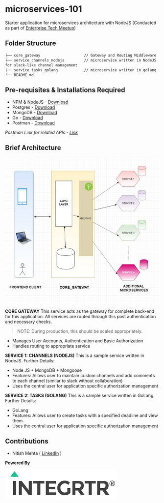 # microservices-101

Starter application for microservices architecture with NodeJS (Conducted as part of [Enterprise Tech Meetup](https://www.meetup.com/Delhi-StartUp-Events/events/266257935/))

## Folder Structure

```
├── core_gateway                    // Gateway and Routing Middleware
├── service_channels_nodejs         // microservice written in NodeJS for slack-like channel management
├── service_tasks_golang            // microservice written in golang
└── README.md
```

## Pre-requisites & Installations Required

* NPM & NodeJS - [Download](https://nodejs.org/en/download/)
* Postgres - [Download](https://www.postgresql.org/download/)
* MongoDB - [Download](https://docs.mongodb.com/v3.2/tutorial/install-mongodb-on-windows/)
* Go - [Download](https://golang.org/dl/)
* Postman - [Download](https://www.getpostman.com/downloads/)

*Postman Link for related APIs - [Link](https://www.getpostman.com/collections/3d7183819c7b9bae2280)*

## Brief Architecture

![image](https://raw.githubusercontent.com/nitish-mehta/microservices-101/master/assets/basic-design.JPG)

**CORE GATEWAY**
This service acts as the gateway for complete back-end for this application. All services are routed through this post authentication and necessary checks.

> NOTE: During production, this should be scaled appropriately.

- Manages User Accounts, Authentication and Basic Authorization
- Handles routing to appropriate service


**SERVICE 1: CHANNELS (NODEJS)**
This is a sample service written in NodeJS. Further Details:

- Node JS + MongoDB + Mongoose
- Features: Allows user to maintain custom channels and add comments to each channel (similar to slack without collaboration)
- Uses the central user for application specific authorization management


**SERVICE 2:  TASKS (GOLANG)**
This is a sample service written in GoLang. Further Details:

- GoLang
- Features: Allows user to create tasks with a specified deadline and view them.
- Uses the central user for application specific authorization management


## Contributions


- Nitish Mehta ( [LinkedIn](https://www.linkedin.com/in/nitishmehta08) )


**Powered By**

![image](https://raw.githubusercontent.com/nitish-mehta/microservices-101/master/assets/integrtr_logo.png)
